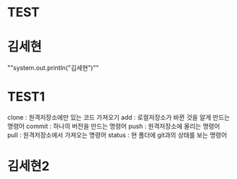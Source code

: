 # TEST
# 김세현
""system.out.println("김세현")""

# TEST1
clone : 원격저장소에만 있는 코드 가져오기
add : 로컬저장소가 바뀐 것을 알게 만드는 명령어
commit : 하나의 버전을 만드는 명령어
push : 원격저장소에 올리는 명령어
pull : 원격저장소에서 가져오는 명령어
status : 현 폴더에 git과의 상태를 보는 명령어

# 김세현2

